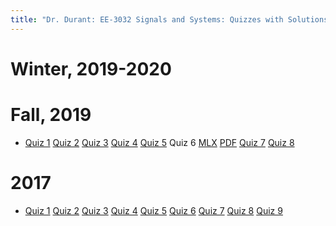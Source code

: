 ```yaml
---
title: "Dr. Durant: EE-3032 Signals and Systems: Quizzes with Solutions"
---
```


# Winter, 2019-2020

# Fall, 2019
* [Quiz 1](q01-f19-ans.pdf)
[Quiz 2](q02-f19-ans.pdf)
[Quiz 3](q03-f19-ans.pdf)
[Quiz 4](q04-f19-ans.pdf)
[Quiz 5](q05-f19-ans.pdf)
Quiz 6 [MLX](q06-f19-ans.mlx) [PDF](q06-f19-ans.pdf)
[Quiz 7](q07-f19-ans.pdf)
[Quiz 8](q08-f19-ans.pdf)

# 2017
* <a href="q01-f17-ans.pdf">Quiz 1</a>
<a href="q02-f17-ans.pdf">Quiz 2</a>
<a href="q03-f17-ans.pdf">Quiz 3</a>
<a href="q04-f17-ans.pdf">Quiz 4</a>
<a href="q05-f17-ans.pdf">Quiz 5</a>
<a href="q06-f17-ans.pdf">Quiz 6</a>
<a href="q07-f17-ans.pdf">Quiz 7</a>
<a href="q08-f17-ans.pdf">Quiz 8</a>
<a href="q09-f17-ans.pdf">Quiz 9</a>
